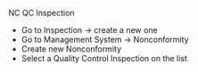 NC QC Inspection

- Go to Inspection → create a new one
- Go to Management System → Nonconformity
- Create new Nonconformity
- Select a Quality Control Inspection on the list
